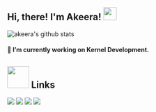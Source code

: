 <h2>Hi, there! I'm Akeera! <img src="https://github.githubassets.com/images/mona-whisper.gif" height="30" /></h2>

![akeera's github stats](https://github-readme-stats.vercel.app/api?username=realakeera&bg_color=000&show_icons=true&count_private=true&hide_border=true&text_color=fffafa&title_color=ff0000&include_all_commits=true)

#### 🔨 I’m currently working on Kernel Development.

## <img height="50" src="https://raw.githubusercontent.com/realakeera/realakeera/main/assets/cat.gif"/> Links
[![](https://img.shields.io/badge/-Gmail-c14438?style=flat-square)](mailto:vishal.rockstar7011@gmail.com)
[![](https://img.shields.io/badge/-twitter-1C9CEA?style=flat-square)](https://mobile.twitter.com/realakeera)
[![](https://img.shields.io/badge/-Instagram-c13584?style=flat-square)](https://www.instagram.com/realakeera)
[![](https://img.shields.io/badge/Telegram-2CA5E0?style=flat-square&logo=telegram&logoColor=white)](https://t.me/itzakeera)
